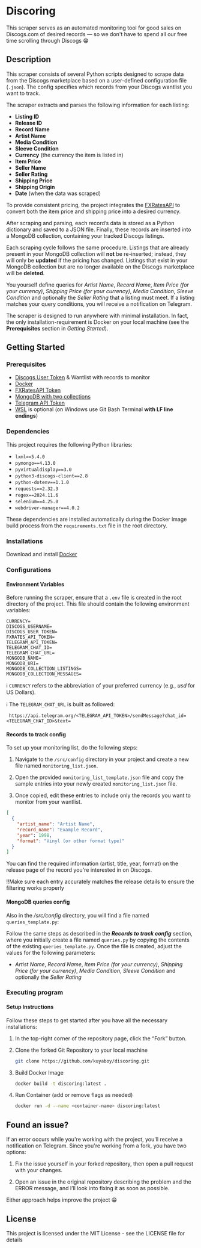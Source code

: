 # Discoring

This scraper serves as an automated monitoring tool for good sales on Discogs.com of desired records — so we don't have to spend all our free time scrolling through Discogs 😁

## Description

This scraper consists of several Python scripts designed to scrape data from the Discogs marketplace based on a user-defined configuration file (`.json`). The config specifies which records from your Discogs wantlist you want to track.

The scraper extracts and parses the following information for each listing:

- **Listing ID**
- **Release ID**
- **Record Name**
- **Artist Name**
- **Media Condition**
- **Sleeve Condition**
- **Currency** (the currency the item is listed in)
- **Item Price**
- **Seller Name**
- **Seller Rating**
- **Shipping Price**
- **Shipping Origin**
- **Date** (when the data was scraped)

To provide consistent pricing, the project integrates the [FXRatesAPI](https://fxratesapi.com/) to convert both the item price and shipping price into a desired currency.

After scraping and parsing, each record’s data is stored as a Python dictionary and saved to a JSON file. Finally, these records are inserted into a MongoDB collection, containing your tracked Discogs listings.

Each scraping cycle follows the same procedure. Listings that are already present in your MongoDB collection will **not** be re-inserted; instead, they will only be **updated** if the pricing has changed. Listings that exist in your MongoDB collection but are no longer available on the Discogs marketplace will be **deleted**.

You yourself define queries for *Artist Name*, *Record Name*, *Item Price (for your currency)*, *Shipping Price (for your currency)*, *Media Condition*, *Sleeve Condition* and optionally the *Seller Rating* that a listing must meet. If a listing matches your query conditions, you will receive a notification on Telegram.

The scraper is designed to run anywhere with minimal installation. In fact, the only installation-requirement is Docker on your local machine (see the **Prerequisites** section in *Getting Started*).

## Getting Started

### Prerequisites

- [Discogs User Token](https://www.discogs.com/) & Wantlist with records to monitor
- [Docker](https://docs.docker.com/get-started/get-docker/)
- [FXRatesAPI Token](https://fxratesapi.com/)
- [MongoDB with two collections](https://www.mongodb.com/)
- [Telegram API Token](https://core.telegram.org/bots/api)
- [WSL](https://learn.microsoft.com/en-us/windows/wsl/install) is optional (on Windows use Git Bash Terminal **with LF line endings**)

### Dependencies

This project requires the following Python libraries:

- `lxml==5.4.0`
- `pymongo==4.13.0`
- `pyvirtualdisplay==3.0`
- `python3-discogs-client==2.8`
- `python-dotenv==1.1.0`
- `requests==2.32.3`
- `regex==2024.11.6`
- `selenium==4.25.0`
- `webdriver-manager==4.0.2`

These dependencies are installed automatically during the Docker image build process from the `requirements.txt` file in the root directory.

### Installations

Download and install [Docker](https://docs.docker.com/get-started/get-docker/)

### Configurations

#### Environment Variables

Before running the scraper, ensure that a `.env` file is created in the root directory of the project. This file should contain the following environment variables:

```.env
CURRENCY=
DISCOGS_USERNAME=
DISCOGS_USER_TOKEN=
FXRATES_API_TOKEN=
TELEGRAM_API_TOKEN=
TELEGRAM_CHAT_ID=
TELEGRAM_CHAT_URL=
MONGODB_NAME=
MONGODB_URI=
MONGODB_COLLECTION_LISTINGS=
MONGODB_COLLECTION_MESSAGES=
```

ℹ️ `CURRENCY` refers to the abbreviation of your preferred currency (e.g., *usd* for US Dollars).

ℹ️ The `TELEGRAM_CHAT_URL` is built as followed:

```url
 https://api.telegram.org/<TELEGRAM_API_TOKEN>/sendMessage?chat_id=<TELEGRAM_CHAT_ID>&text=
```

#### Records to track config

To set up your monitoring list, do the following steps:

1. Navigate to the `/src/config` directory in your project and create a new file named `monitoring_list.json`.

2. Open the provided `monitoring_list_template.json` file and copy the sample entries into your newly created `monitoring_list.json` file.

3. Once copied, edit these entries to include only the records you want to monitor from your wantlist.

```json
[
  {
    "artist_name": "Artist Name",
    "record_name": "Example Record",
    "year": 1998,
    "format": "Vinyl (or other format type)"
  }
]
```

You can find the required information (artist, title, year, format) on the release page of the record you're interested in on Discogs.

‼️Make sure each entry accurately matches the release details to ensure the filtering works properly

#### MongoDB queries config

Also in the */src/config* directory, you will find a file named `queries_template.py`:

Follow the same steps as described in the ***Records to track config*** section, where you initially create a file named `queries.py` by copying the contents of the existing `queries_template.py`. Once the file is created, adjust the values for the following parameters:

- *Artist Name*, *Record Name*, *Item Price (for your currency)*, *Shipping Price (for your currency)*, *Media Condition*, *Sleeve Condition* and optionally the *Seller Rating*

### Executing program

#### Setup Instructions

Follow these steps to get started after you have all the necessary installations:

1. In the top-right corner of the repository page, click the “Fork” button.

2. Clone the forked Git Repository to your local machine

    ```bash
    git clone https://github.com/kuyaboy/discoring.git
    ```

3. Build Docker Image

    ```bash
    docker build -t discoring:latest .
    ```

4. Run Container (add or remove flags as needed)

    ```bash
    docker run -d --name <container-name> discoring:latest
    ```

## Found an issue?

If an error occurs while you're working with the project, you'll receive a notification on Telegram. Since you're working from a fork, you have two options:

1. Fix the issue yourself in your forked repository, then open a pull request with your changes.

2. Open an issue in the original repository describing the problem and the ERROR message, and I’ll look into fixing it as soon as possible.

Either approach helps improve the project 😁

## License

This project is licensed under the MIT License - see the LICENSE file for details
